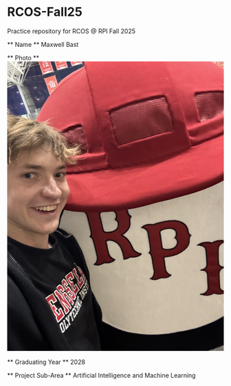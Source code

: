 # RCOS-Fall25
Practice repository for RCOS @ RPI Fall 2025

** Name ** 
Maxwell Bast

** Photo **
![My Photo](photo.jpg)

** Graduating Year **
2028

** Project Sub-Area **
Artificial Intelligence and Machine Learning